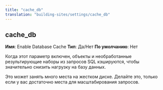 ```yaml
---
title: "cache_db"
translation: "building-sites/settings/cache_db"
---
```


## cache\_db

**Имя**: Enable Database Cache
**Тип**: Да/Нет
**По умолчанию**: Нет

Когда этот параметр включен, объекты и необработанные результирующие наборы из запросов SQL кэшируются, чтобы значительно снизить нагрузку на базу данных.

Это может занять много места на жестком диске. Делайте это, только если у вас достаточно места для масштабирования запросов.
